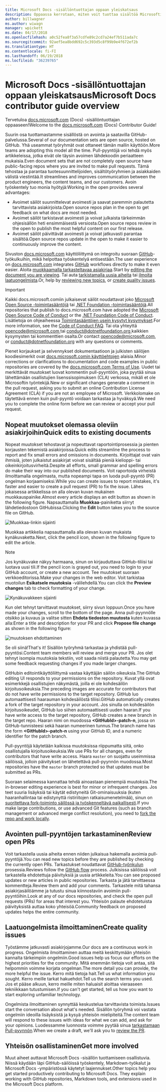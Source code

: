 ```yaml
---
title: Microsoft Docs -sisällöntuottajan oppaan yleiskatsaus
description: Oppaassa kerrotaan, miten voit tuottaa sisältöä Microsoftin dokumentaatiosivustoon docs.microsoft.com.
author: billwagner
ms.author: wiwagn
manager: wpickett
ms.date: 04/17/2018
ms.openlocfilehash: a0c52fea8f3a57cdfe89c2cd7a24ef7b511ada7c
ms.sourcegitcommit: 92aef5ea8bdd692c5c393d5c8f99b9e4f672ef2b
ms.translationtype: HT
ms.contentlocale: fi-FI
ms.lasthandoff: 06/19/2018
ms.locfileid: "36239765"
---
```

# <a name="microsoft-docs-contributor-guide-overview"></a><span data-ttu-id="53033-103">Microsoft Docs -sisällöntuottajan oppaan yleiskatsaus</span><span class="sxs-lookup"><span data-stu-id="53033-103">Microsoft Docs contributor guide overview</span></span>

<span data-ttu-id="53033-104">Tervetuloa [docs.microsoft.com](https://docs.microsoft.com) (Docs) -sisällöntuottajan oppaaseen!</span><span class="sxs-lookup"><span data-stu-id="53033-104">Welcome to the [docs.microsoft.com](https://docs.microsoft.com) (Docs) Contributor Guide!</span></span>

<span data-ttu-id="53033-105">Suurin osa tuottamastamme sisällöstä on avointa ja saatavilla GitHub-palvelussa.</span><span class="sxs-lookup"><span data-stu-id="53033-105">Several of our documentation sets are open source, hosted on GitHub.</span></span> <span data-ttu-id="53033-106">Yhä useammat työryhmät ovat ottaneet tämän mallin käyttöön.</span><span class="sxs-lookup"><span data-stu-id="53033-106">More teams are adopting this model all the time.</span></span> <span data-ttu-id="53033-107">Pull-pyyntöjä voi tehdä myös artikkeleissa, jotka eivät ole täysin avoimen lähdekoodin periaatteen mukaisia.</span><span class="sxs-lookup"><span data-stu-id="53033-107">Even document sets that are not completely open source have public-facing repos where you are invited to make pull requests.</span></span> <span data-ttu-id="53033-108">Tämä tehostaa ja parantaa tuotesuunnittelijoiden, sisältötyöryhmien ja asiakkaiden välistä viestintää.</span><span class="sxs-lookup"><span data-stu-id="53033-108">It streamlines and improves communication between the product engineers, the content teams, and our customers.</span></span> <span data-ttu-id="53033-109">Avoin työskentely tuo monia hyötyjä:</span><span class="sxs-lookup"><span data-stu-id="53033-109">Working in the open provides several advantages:</span></span>

- <span data-ttu-id="53033-110">Avoimet säilöt suunnittelevat avoimesti ja saavat paremmin palautetta tarvittavista asiakirjoista.</span><span class="sxs-lookup"><span data-stu-id="53033-110">Open source repos plan in the open to get feedback on what docs are most needed.</span></span>
- <span data-ttu-id="53033-111">Avoimet säilöt tarkistavat avoimesti ja voivat julkaista tärkeimmän ohjesisällön heti ensimmäisestä versiosta.</span><span class="sxs-lookup"><span data-stu-id="53033-111">Open source repos review in the open to publish the most helpful content on our first release.</span></span>
- <span data-ttu-id="53033-112">Avoimet säilöt päivittävät avoimesti ja voivat jatkuvasti parantaa sisältöä.</span><span class="sxs-lookup"><span data-stu-id="53033-112">Open source repos update in the open to make it easier to continuously improve the content.</span></span>

<span data-ttu-id="53033-113">Sivuston [docs.microsoft.com](https://docs.microsoft.com) käyttöliittymä on integroitu suoraan [GitHub](https://github.com)-työkulkuihin, mikä helpottaa työskentelyä entisestään.</span><span class="sxs-lookup"><span data-stu-id="53033-113">The user experience on [docs.microsoft.com](https://docs.microsoft.com) integrates [GitHub](https://github.com) workflows directly to make it even easier.</span></span> <span data-ttu-id="53033-114">Aloita [muokkaamalla tarkasteltavaa asiakirjaa](#quick-edits-to-existing-documents).</span><span class="sxs-lookup"><span data-stu-id="53033-114">Start by [editing the document you are viewing](#quick-edits-to-existing-documents).</span></span> <span data-ttu-id="53033-115">Tai auta [tarkistamalla uusia aiheita](#review-open-prs) tai [ilmoita laatuongelmista](#create-quality-issues).</span><span class="sxs-lookup"><span data-stu-id="53033-115">Or, help by [reviewing new topics](#review-open-prs), or [create quality issues](#create-quality-issues).</span></span>

> [!IMPORTANT]
> <span data-ttu-id="53033-116">Kaikki docs.microsoft.comiin julkaisevat säilöt noudattavat joko [Microsoft Open Source -toimintasääntöjä](https://opensource.microsoft.com/codeofconduct/) tai [.NET Foundation -toimintasääntöjä](https://dotnetfoundation.org/code-of-conduct).</span><span class="sxs-lookup"><span data-stu-id="53033-116">All repositories that publish to docs.microsoft.com have adopted the [Microsoft Open Source Code of Conduct](https://opensource.microsoft.com/codeofconduct/) or the [.NET Foundation Code of Conduct](https://dotnetfoundation.org/code-of-conduct).</span></span> <span data-ttu-id="53033-117">Lisätietoja on ohjeaiheessa [Toimintasääntöjen usein kysytyt kysymykset](https://opensource.microsoft.com/codeofconduct/faq/).</span><span class="sxs-lookup"><span data-stu-id="53033-117">For more information, see the [Code of Conduct FAQ](https://opensource.microsoft.com/codeofconduct/faq/).</span></span> <span data-ttu-id="53033-118">Tai ota yhteyttä [ opencode@microsoft.com ](mailto:opencode@microsoft.com) tai [ conduct@dotnetfoundation.org ](mailto:conduct@dotnetfoundation.org) kaikkien kysymysten tai kommenttien osalta.</span><span class="sxs-lookup"><span data-stu-id="53033-118">Or contact [opencode@microsoft.com](mailto:opencode@microsoft.com), or [conduct@dotnetfoundation.org](mailto:conduct@dotnetfoundation.org) with any questions or comments.</span></span><br>
>
> <span data-ttu-id="53033-119">Pienet korjaukset ja selvennykset dokumentaatioon ja julkisten säilöjen koodiesimerkit ovat [docs.microsoft.comin käyttöehtojen](https://docs.microsoft.com/legal/termsofuse) alaisia.</span><span class="sxs-lookup"><span data-stu-id="53033-119">Minor corrections or clarifications to documentation and code examples in public repositories are covered by the [docs.microsoft.com Terms of Use](https://docs.microsoft.com/legal/termsofuse).</span></span> <span data-ttu-id="53033-120">Uudet tai merkittävät muutokset luovat kommentin pull-pyyntöön, joka pyytää sinua lähettämään osallistujien lisenssisopimuksen (CLA) verkossa, mikäli et ole Microsoftin työntekijä.</span><span class="sxs-lookup"><span data-stu-id="53033-120">New or significant changes generate a comment in the pull request, asking you to submit an online Contribution License Agreement (CLA) if you are not an employee of Microsoft.</span></span> <span data-ttu-id="53033-121">Verkkolomake on täytettävä ennen kuin pull-pyyntö voidaan tarkastaa ja hyväksyä.</span><span class="sxs-lookup"><span data-stu-id="53033-121">We need you to complete the online form before we can review or accept your pull request.</span></span>

## <a name="quick-edits-to-existing-documents"></a><span data-ttu-id="53033-122">Nopeat muutokset olemassa oleviin asiakirjoihin</span><span class="sxs-lookup"><span data-stu-id="53033-122">Quick edits to existing documents</span></span>

<span data-ttu-id="53033-123">Nopeat muutokset tehostavat ja nopeuttavat raportointiprosessia ja pienten korjausten tekemistä asiakirjoissa.</span><span class="sxs-lookup"><span data-stu-id="53033-123">Quick edits streamline the process to report and fix small errors and omissions in documents.</span></span> <span data-ttu-id="53033-124">Kirjoittajat ovat vain ihmisiä, joten julkaistut asiakirjat voivat sisältää pieniä kielioppi- tai oikeinkirjoitusvirheitä.</span><span class="sxs-lookup"><span data-stu-id="53033-124">Despite all efforts, small grammar and spelling errors do make their way into our published documents.</span></span> <span data-ttu-id="53033-125">Voit raportoida virheistä ilmoittamalla ongelmasta, mutta nopeampi tapa on luoda pull-pyyntö (PR) ongelman korjaamiseksi.</span><span class="sxs-lookup"><span data-stu-id="53033-125">While you can create issues to report mistakes, it's faster and easier to create a pull request (PR) to fix the issue.</span></span> <span data-ttu-id="53033-126">Lähes jokaisessa artikkelissa on alla olevan kuvan mukainen muokkauspainike.</span><span class="sxs-lookup"><span data-stu-id="53033-126">Almost every article displays an edit button as shown in the following figure.</span></span> <span data-ttu-id="53033-127">Napsauttamalla **Muokkaa**-painiketta siirryt lähdetiedostoon GitHubissa.</span><span class="sxs-lookup"><span data-stu-id="53033-127">Clicking the **Edit** button takes you to the source file on GitHub.</span></span>

![Muokkaa-linkin sijainti](./media/index/edit-article.png)

<span data-ttu-id="53033-129">Muokkaa artikkelia napsauttamalla alla olevan kuvan mukaista kynäkuvaketta.</span><span class="sxs-lookup"><span data-stu-id="53033-129">Next, click the pencil icon, shown in the following figure to edit the article.</span></span>

> [!NOTE]
> <span data-ttu-id="53033-130">Jos kynäkuvake näkyy harmaana, sinun on kirjauduttava GitHub-tiliisi tai luotava uusi tili.</span><span class="sxs-lookup"><span data-stu-id="53033-130">If the pencil icon is grayed out, you need to login to your GitHub account, or create a new account.</span></span> <span data-ttu-id="53033-131">Tee muutokset suoraan verkkoeditorissa.</span><span class="sxs-lookup"><span data-stu-id="53033-131">Make your changes in the web editor.</span></span> <span data-ttu-id="53033-132">Voit tarkistaa muotoilun **Esikatsele muutoksia** -välilehdellä.</span><span class="sxs-lookup"><span data-stu-id="53033-132">You can click the **Preview changes** tab to check formatting of your change.</span></span>

![Kynäkuvakkeen sijainti](./media/index/editicon.png)

<span data-ttu-id="53033-134">Kun olet tehnyt tarvittavat muutokset, siirry sivun loppuun.</span><span class="sxs-lookup"><span data-stu-id="53033-134">Once you have made your changes, scroll to the bottom of the page.</span></span> <span data-ttu-id="53033-135">Anna pull-pyynnölle otsikko ja kuvaus ja valitse sitten **Ehdota tiedoston muutosta** kuten kuvassa alla:</span><span class="sxs-lookup"><span data-stu-id="53033-135">Enter a title and description for your PR and click **Propose file change** as shown in the following figure:</span></span>

![muutoksen ehdottaminen](./media/index/submit-pull-request.png)

<span data-ttu-id="53033-137">Se oli siinä!</span><span class="sxs-lookup"><span data-stu-id="53033-137">That's it!</span></span> <span data-ttu-id="53033-138">Sisällön työryhmä tarkastaa ja yhdistää pull-pyyntösi.</span><span class="sxs-lookup"><span data-stu-id="53033-138">Content team members will review and merge your PR.</span></span> <span data-ttu-id="53033-139">Jos olet tehnyt isompia muutoksia tekstiin, voit saada niistä palautetta.</span><span class="sxs-lookup"><span data-stu-id="53033-139">You may get some feedback requesting changes if you made larger changes.</span></span>

<span data-ttu-id="53033-140">GitHubin editointikäyttöliittymä vastaa käyttäjän säilön oikeuksia.</span><span class="sxs-lookup"><span data-stu-id="53033-140">The GitHub editing UI responds to your permissions on the repository.</span></span> <span data-ttu-id="53033-141">Kuvat yllä ovat esimerkkejä osallistujien näkymästä, joilla ei ole kohdesäilön kirjoitusoikeuksia.</span><span class="sxs-lookup"><span data-stu-id="53033-141">The preceding images are accurate for contributors that do not have write permissions to the target repository.</span></span> <span data-ttu-id="53033-142">GitHub luo automaattisesti haarauman kohdesäilöstä tiliisi.</span><span class="sxs-lookup"><span data-stu-id="53033-142">GitHub automatically creates a fork of the target repository in your account.</span></span> <span data-ttu-id="53033-143">Jos sinulla on kohdesäilön kirjoitusoikeudet, GitHub luo siihen automaattisesti uuden haaran.</span><span class="sxs-lookup"><span data-stu-id="53033-143">If you have write access to the target repository, GitHub creates a new branch in the target repo.</span></span> <span data-ttu-id="53033-144">Haaran nimi on muodossa **\<GitHubId\>-patch-n**, jossa on GitHub-tunnisteesi sekä haaran numeerinen tunnus.</span><span class="sxs-lookup"><span data-stu-id="53033-144">The branch name has the form **\<GitHubId\>-patch-n** using your GitHub ID, and a numeric identifier for the patch branch.</span></span>

<span data-ttu-id="53033-145">Pull-pyyntöjä käytetään kaikissa muutoksissa riippumatta siitä, onko osallistujalla kirjoitusoikeuksia.</span><span class="sxs-lookup"><span data-stu-id="53033-145">We use PRs for all changes, even for contributors that have write access.</span></span> <span data-ttu-id="53033-146">Haara `master` on suojattu useimmissa säilöissä, jolloin päivitykset on lähetettävä pull-pyynnön muodossa.</span><span class="sxs-lookup"><span data-stu-id="53033-146">Most repositories have the `master` branch protected so that updates must be submitted as PRs.</span></span>

<span data-ttu-id="53033-147">Suoraan selaimessa kannattaa tehdä ainoastaan pienempiä muutoksia.</span><span class="sxs-lookup"><span data-stu-id="53033-147">The in-browser editing experience is best for minor or infrequent changes.</span></span> <span data-ttu-id="53033-148">Jos teet suuria lisäyksiä tai käytät edistyneitä Git-ominaisuuksia (kuten haaranhallintaa tai edistynyttä ristiriitojen ratkaisumenetelmää), sinun on [suoritettava fork-toiminto säilössä ja työskenneltävä paikallisesti](how-to-write-workflows-major.md).</span><span class="sxs-lookup"><span data-stu-id="53033-148">If you make large contributions, or use advanced Git features (such as branch management or advanced merge conflict resolution), you need to [fork the repo and work locally](how-to-write-workflows-major.md).</span></span>

## <a name="review-open-prs"></a><span data-ttu-id="53033-149">Avointen pull-pyyntöjen tarkastaminen</span><span class="sxs-lookup"><span data-stu-id="53033-149">Review open PRs</span></span>

<span data-ttu-id="53033-150">Voit tarkastella uusia aiheita ennen niiden julkaisua hakemalla avoimia pull-pyyntöjä.</span><span class="sxs-lookup"><span data-stu-id="53033-150">You can read new topics before they are published by checking the currently open PRs.</span></span> <span data-ttu-id="53033-151">Tarkastukset noudattavat [GitHub-työnkulun](https://guides.github.com/introduction/flow/) prosessia.</span><span class="sxs-lookup"><span data-stu-id="53033-151">Reviews follow the [GitHub flow](https://guides.github.com/introduction/flow/) process.</span></span> <span data-ttu-id="53033-152">Julkisissa säilöissä voit tarkastella ehdotettuja päivityksiä ja uusia artikkeleita.</span><span class="sxs-lookup"><span data-stu-id="53033-152">You can see proposed updates or new articles in public repositories.</span></span> <span data-ttu-id="53033-153">Tarkasta ja jätä tarvittaessa kommentteja.</span><span class="sxs-lookup"><span data-stu-id="53033-153">Review them and add your comments.</span></span> <span data-ttu-id="53033-154">Tarkastele mitä tahansa asiakirjasäilöämme ja tutustu sinua kiinnostaviin avoimiin pull-pyyntöihin.</span><span class="sxs-lookup"><span data-stu-id="53033-154">Look at any of our docs repositories, and check the open pull requests (PRs) for areas that interest you.</span></span> <span data-ttu-id="53033-155">Yhteisön palaute ehdotetuista päivityksistä auttaa koko yhteisöä.</span><span class="sxs-lookup"><span data-stu-id="53033-155">Community feedback on proposed updates helps the entire community.</span></span>

## <a name="create-quality-issues"></a><span data-ttu-id="53033-156">Laatuongelmista ilmoittaminen</span><span class="sxs-lookup"><span data-stu-id="53033-156">Create quality issues</span></span>

<span data-ttu-id="53033-157">Työstämme jatkuvasti asiakirjojamme.</span><span class="sxs-lookup"><span data-stu-id="53033-157">Our docs are a continuous work in progress.</span></span> <span data-ttu-id="53033-158">Ongelmista ilmoittaminen auttaa meitä keskittymään yhteisön kannalta tärkeimpiin ongelmiin.</span><span class="sxs-lookup"><span data-stu-id="53033-158">Good issues help us focus our efforts on the highest priorities for the community.</span></span> <span data-ttu-id="53033-159">Mitä enemmän tietoja voit antaa, sitä helpommin voimme korjata ongelman.</span><span class="sxs-lookup"><span data-stu-id="53033-159">The more detail you can provide, the more helpful the issue.</span></span> <span data-ttu-id="53033-160">Kerro mitä tietoja hait.</span><span class="sxs-lookup"><span data-stu-id="53033-160">Tell us what information you sought.</span></span> <span data-ttu-id="53033-161">Kerro meille tarkat hakuehdot.</span><span class="sxs-lookup"><span data-stu-id="53033-161">Tell us the search terms you used.</span></span> <span data-ttu-id="53033-162">Jos et pääse alkuun, kerro meille miten haluaisit aloittaa vieraaseen tekniikkaan tutustumisen.</span><span class="sxs-lookup"><span data-stu-id="53033-162">If you can't get started, tell us how you want to start exploring unfamiliar technology.</span></span>

<span data-ttu-id="53033-163">Ongelmista ilmoittaminen synnyttää keskustelua tarvittavista toimista.</span><span class="sxs-lookup"><span data-stu-id="53033-163">Issues start the conversation about what's needed.</span></span> <span data-ttu-id="53033-164">Sisällön työryhmä voi vastata ongelmiin ideoilla lisäyksistä ja kysyä yhteisön mielipiteitä.</span><span class="sxs-lookup"><span data-stu-id="53033-164">The content team will respond to these issues with ideas for what we can add, and ask for your opinions.</span></span> <span data-ttu-id="53033-165">Luodessamme luonnosta voimme pyytää sinua [tarkastamaan Pull-pyynnön](#review-open-prs).</span><span class="sxs-lookup"><span data-stu-id="53033-165">When we create a draft, we'll ask you to [review the PR](#review-open-prs).</span></span>

## <a name="get-more-involved"></a><span data-ttu-id="53033-166">Yhteisön osallistaminen</span><span class="sxs-lookup"><span data-stu-id="53033-166">Get more involved</span></span>

<span data-ttu-id="53033-167">Muut aiheet auttavat Microsoft Docs -sisällön tuottamiseen osallistuvia. Niissä käydään läpi GitHub-säilöissä työskentely, Markdown-työkalut ja Microsoft Docs -ympäristössä käytetyt laajennukset.</span><span class="sxs-lookup"><span data-stu-id="53033-167">Other topics help you get started productively contributing to Microsoft Docs. They explain working with GitHub repositories, Markdown tools, and extensions used in the Microsoft Docs platform.</span></span>
